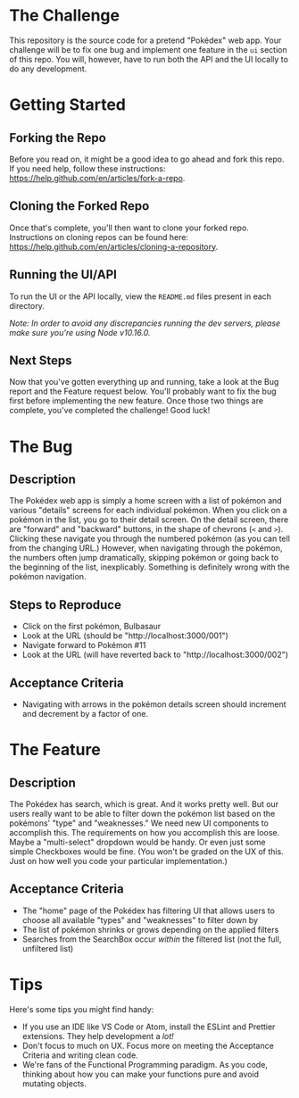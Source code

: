 # The Challenge

This repository is the source code for a pretend "Pokédex" web app. Your challenge will be to fix one bug and implement one feature in the `ui` section of this repo. You will, however, have to run both the API and the UI locally to do any development.

# Getting Started

## Forking the Repo

Before you read on, it might be a good idea to go ahead and fork this repo. If you need help, follow these instructions: https://help.github.com/en/articles/fork-a-repo.

## Cloning the Forked Repo

Once that's complete, you'll then want to clone your forked repo. Instructions on cloning repos can be found here: https://help.github.com/en/articles/cloning-a-repository.

## Running the UI/API

To run the UI or the API locally, view the `README.md` files present in each directory.

_Note: In order to avoid any discrepancies running the dev servers, please make sure you're using Node v10.16.0._

## Next Steps

Now that you've gotten everything up and running, take a look at the Bug report and the Feature request below. You'll probably want to fix the bug first before implementing the new feature. Once those two things are complete, you've completed the challenge! Good luck!

# The Bug

## Description

The Pokédex web app is simply a home screen with a list of pokémon and various "details" screens for each individual pokémon. When you click on a pokémon in the list, you go to their detail screen. On the detail screen, there are "forward" and "backward" buttons, in the shape of chevrons (`<` and `>`). Clicking these navigate you through the numbered pokémon (as you can tell from the changing URL.) However, when navigating through the pokémon, the numbers often jump dramatically, skipping pokémon or going back to the beginning of the list, inexplicably. Something is definitely wrong with the pokémon navigation.

## Steps to Reproduce

- Click on the first pokémon, Bulbasaur
- Look at the URL (should be "http://localhost:3000/001")
- Navigate forward to Pokémon #11
- Look at the URL (will have reverted back to "http://localhost:3000/002")

## Acceptance Criteria

- Navigating with arrows in the pokémon details screen should increment and decrement by a factor of one.

# The Feature

## Description

The Pokédex has search, which is great. And it works pretty well. But our users really want to be able to filter down the pokémon list based on the pokémons' "type" and "weaknesses." We need new UI components to accomplish this. The requirements on how you accomplish this are loose. Maybe a "multi-select" dropdown would be handy. Or even just some simple Checkboxes would be fine. (You won't be graded on the UX of this. Just on how well you code your particular implementation.)

## Acceptance Criteria

- The "home" page of the Pokédex has filtering UI that allows users to choose all available "types" and "weaknesses" to filter down by
- The list of pokémon shrinks or grows depending on the applied filters
- Searches from the SearchBox occur _within_ the filtered list (not the full, unfiltered list)

# Tips

Here's some tips you might find handy:

- If you use an IDE like VS Code or Atom, install the ESLint and Prettier extensions. They help development a _lot!_
- Don't focus to much on UX. Focus more on meeting the Acceptance Criteria and writing clean code.
- We're fans of the Functional Programming paradigm. As you code, thinking about how you can make your functions pure and avoid mutating objects.
